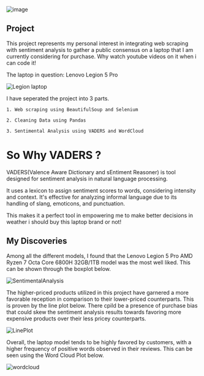 ![image](https://github.com/dsrrenCodes/webscrapingprojects/assets/120300295/144a0295-56fd-46fa-8ed4-03daf369b903)
## Project 

This project represents my personal interest in integrating web scraping with sentiment analysis to gather a public consensus on a laptop that I am currently considering for purchase. Why watch youtube videos on it when i can code it!



The laptop in question:
Lenovo Legion 5 Pro





![Legion laptop](https://github.com/dsrrenCodes/webscrapingprojects/assets/120300295/6084ef1a-28fc-4fcd-a2ee-ed1049ad5a03)





I have seperated the project into 3 parts.

    1. Web scraping using BeautifulSoup and Selenium
    
    2. Cleaning Data using Pandas

    3. Sentimental Analysis using VADERS and WordCloud


# So Why VADERS ?

VADERS(Valence Aware Dictionary and sEntiment Reasoner) is tool designed for sentiment analysis in natural language processing.

It uses a lexicon to assign sentiment scores to words, considering intensity and context. It's effective for analyzing informal language due to its handling of slang, emoticons, and punctuation.

This makes it a perfect tool in empowering me to make better decisions in weather i should buy this laptop brand or not! 



## My Discoveries

 Among all the different models, I found that the Lenovo Legion 5 Pro AMD Ryzen 7 Octa Core 6800H 32GB/1TB model was the most well liked. This can be shown through the boxplot below.


![SentimentalAnalysis](https://github.com/dsrrenCodes/webscrapingprojects/assets/120300295/e5e64b05-c8d1-456a-b038-6821e17b8dd2)




 The higher-priced products utilized in this project have garnered a more favorable reception in comparison to their lower-priced counterparts. This is proven by the line plot below. There cpild be a presence of purchase bias that could skew the sentiment analysis results towards favoring more expensive products over their less pricey counterparts.

 


![LinePlot](https://github.com/dsrrenCodes/webscrapingprojects/assets/120300295/6494dbb7-f659-4f30-8d82-3f347a7436dc)


Overall, the laptop model tends to be highly favored by customers, with a higher frequency of positive words observed in their reviews. This can be seen using the Word Cloud Plot below.

![wordcloud](https://github.com/dsrrenCodes/webscrapingprojects/assets/120300295/b24fc151-406b-4f45-9b5d-e7269d370db6)

